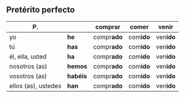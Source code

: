 ## Pretérito perfecto

P. |  | compr**ar** | com**er** | ven**ir**
---|--|-------------|-----------|----------
yo | **he** | compr**ado** | com**ido** | ven**ido**
tú | **has** |compr**ado** | com**ido** | ven**ido**
él, ella, usted | **ha** |compr**ado** | com**ido** | ven**ido**
nosotros (as) | **hemos** |compr**ado** | com**ido** | ven**ido**
vosotros (as) | **habéis** |compr**ado** | com**ido** | ven**ido**
ellos (as), ustedes | **han** |compr**ado** | com**ido** | ven**ido**
